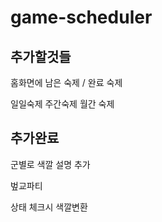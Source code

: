 # game-scheduler

## 추가할것들

홈화면에 남은 숙제 / 완료 숙제 

일일숙제 주간숙제 월간 숙제


## 추가완료

군별로 색깔 설명 추가 

벞교파티

상태 체크시 색깔변환
